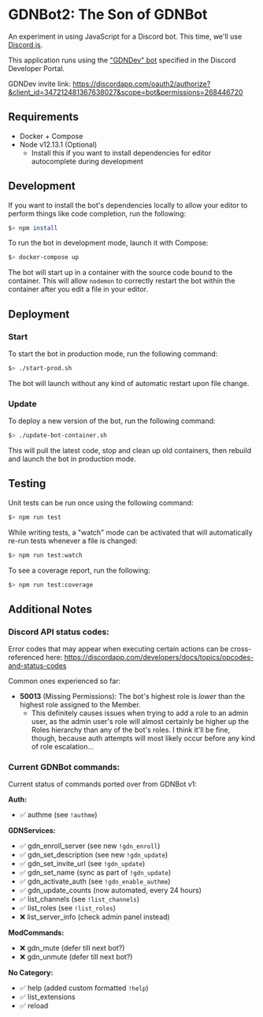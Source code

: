 # GDNBot2: The Son of GDNBot

An experiment in using JavaScript for a Discord bot. This time, we'll use [Discord.js](https://discord.js.org/#/docs/main/stable/general/welcome).

This application runs using the ["GDNDev" bot](https://discordapp.com/developers/applications/347212481367638027/bots) specified in the Discord Developer Portal.

GDNDev invite link: https://discordapp.com/oauth2/authorize?&client_id=347212481367638027&scope=bot&permissions=268446720

## Requirements

- Docker + Compose
- Node v12.13.1 (Optional)
  - Install this if you want to install dependencies for editor autocomplete during development

## Development

If you want to install the bot's dependencies locally to allow your editor to perform things like code completion, run the following:

```sh
$> npm install
```

To run the bot in development mode, launch it with Compose:

```sh
$> docker-compose up
```

The bot will start up in a container with the source code bound to the container. This will allow `nodemon` to correctly restart the bot within the container after you edit a file in your editor.

## Deployment

### Start

To start the bot in production mode, run the following command:

```sh
$> ./start-prod.sh
```

The bot will launch without any kind of automatic restart upon file change.

### Update

To deploy a new version of the bot, run the following command:

```sh
$> ./update-bot-container.sh
```

This will pull the latest code, stop and clean up old containers, then rebuild and launch the bot in production mode.

## Testing

Unit tests can be run once using the following command:

```sh
$> npm run test
```

While writing tests, a "watch" mode can be activated that will automatically re-run tests whenever a file is changed:

```sh
$> npm run test:watch
```

To see a coverage report, run the following:

```sh
$> npm run test:coverage
```

## Additional Notes

### Discord API status codes:

Error codes that may appear when executing certain actions can be cross-referenced here: https://discordapp.com/developers/docs/topics/opcodes-and-status-codes

Common ones experienced so far:

- **50013** (Missing Permissions): The bot's highest role is _lower_ than the highest role assigned to the Member.
    - This definitely causes issues when trying to add a role to an admin user, as the admin user's role will almost certainly be higher up the Roles hierarchy than any of the bot's roles. I think it'll be fine, though, because auth attempts will most likely occur before any kind of role escalation...

### Current GDNBot commands:

Current status of commands ported over from GDNBot v1:

**Auth:**
- ✅ authme (see `!authme`)

**GDNServices:**
- ✅ gdn_enroll_server (see new `!gdn_enroll`)
- ✅ gdn_set_description (see new `!gdn_update`)
- ✅ gdn_set_invite_url (see `!gdn_update`)
- ✅ gdn_set_name (sync as part of `!gdn_update`)
- ✅ gdn_activate_auth (see `!gdn_enable_authme`)
- ✅ gdn_update_counts (now automated, every 24 hours)
- ✅ list_channels (see `!list_channels`)
- ✅ list_roles (see `!list_roles`)
- ❌ list_server_info (check admin panel instead)

**ModCommands:**
- ❌ gdn_mute (defer till next bot?)
- ❌ gdn_unmute (defer till next bot?)

**​No Category:**
- ✅ help (added custom formatted `!help`)
- ✅ list_extensions
- ✅ reload
